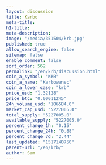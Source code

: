 ```yaml
---
layout: discussion
title: Karbo
meta-title: 
h1-title: 
meta-description: 
image: "/media/351504/krb.jpg"
published: true
allow_search_engine: false
sitemap: false
enable_comment: false
sort_order: 562
permalink: "/en/krb/discussion.html"
coin_a_symbol: "KRB"
coin_a_name: "Karbowanec"
coin_a_lower_case: "krb"
price_usd: "1.32128"
price_btc: "0.00011245"
24h_volume_usd: "106584.0"
market_cap_usd: "5227005.0"
total_supply: "5227005.0"
available_supply: "5227005.0"
percent_change_1h: "0.15"
percent_change_24h: "0.88"
percent_change_7d: "2.44"
last_updated: "1517140750"
parent-url: "/en/krb/"
author: Sam
---
```


